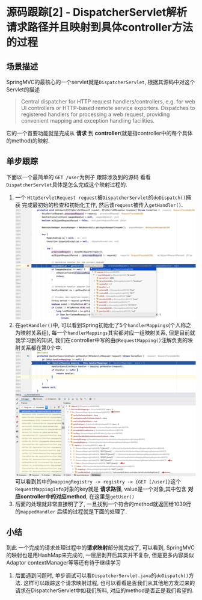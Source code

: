 # 源码跟踪[2] - DispatcherServlet解析请求路径并且映射到具体controller方法的过程

## 场景描述
SpringMVC的最核心的一个servlet就是`DispatcherServlet`, 根据其源码中对这个Servlet的描述
>Central dispatcher for HTTP request handlers/controllers, e.g. for web UI controllers or HTTP-based remote service exporters. Dispatches to registered handlers for processing a web request, providing convenient mapping and exception handling facilities.

它的一个首要功能就是完成从 **请求** 到 **controller**(就是指controller中的每个具体的method)的映射.

## 单步跟踪
下面以一个最简单的 `GET /user`为例子 跟踪涉及到的源码 看看`DispatcherServlet`具体是怎么完成这个映射过程的.


1. 一个 `HttpServletRequest request`被`DispatcherServlet`的`doDispatch()`捕获 完成最初始的检查和初始化工作, 然后该`request`被传入`getHandler()`. ![](./img/02-01.jpg)
2. 在`getHandler()`中, 可以看到Spring初始化了5个`handlerMappings`(个人称之为映射关系组), 每一个`handlerMappings`其实都对应一组映射关系, 但是目前就我学习到的知识, 我们在controller中写的由`@RequestMapping()`注解负责的映射关系都在第0个中.![](./img/02-02.jpg)可以看到其中的`mappingRegistry -> registry -> {GET [/user]}`这个`RequestMappingInfo`对象的key就是 **请求路径**, value是一个对象,其中包含 **对应controller中的对应method**, 在这里是`getUser()`
3. 后面的处理就非常直接明了了, 一旦找到一个符合的method就返回给1039行的`mappedHandler` 后续的过程就是下面的处理了.

## 小结
到此 一个完成的请求处理过程中的**请求映射**部分就完成了, 可以看到, SpringMVC的映射也是用HashMap来完成的, 一层层剥开后其实并不复杂, 但是更多内容类似Adaptor contextManager等等还有待于继续学习

1. 后面遇到问题时, 单步调试可以看`DispatcherServlet.java`的`doDispatch()`方法. 这样可以跟踪这个请求映射过程, 也可以看看是否我们从其他地方发过来的请求在DispatcherServlet中如我们所料, 对应的method是否正是我们希望的.

